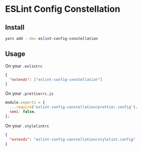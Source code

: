 # ESLint Config Constellation

## Install

```sh
yarn add --dev eslint-config-constellation
```

## Usage

On your `.eslintrc`

```json
{
  "extends": ["eslint-config-constellation"]
}
```

On your `.prettierrc.js`

```js
module.exports = {
  ...require('eslint-config-constellation/prettier.config'),
  semi: false,
};
```

On your `.stylelintrc`

```json
{
  "extends": "eslint-config-constellation/stylelint.config"
}
```

